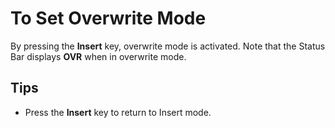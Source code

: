 # To Set Overwrite Mode

By pressing the **Insert** key, overwrite mode is activated. Note that the
Status Bar displays **OVR** when in overwrite mode.

## Tips

- Press the **Insert** key to return to Insert mode.
